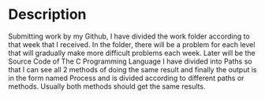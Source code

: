 # Description

Submitting work by my Github, I have divided the work folder according to that week that I received. In the folder, there will be a problem for each level that will gradually make more difficult problems each week. Later will be the Source Code of The C Programming Language I have divided into Paths so that I can see all 2 methods of doing the same result and finally the output is in the form named Process and is divided according to different paths or methods. Usually both methods should get the same results.